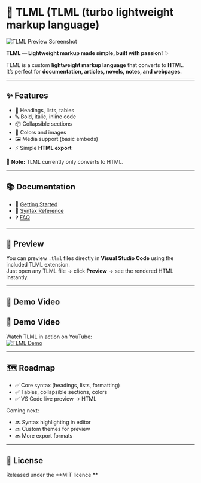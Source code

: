 # 🚀 TLML (TLML (turbo lightweight markup language)

![TLML Preview Screenshot](https://copilot.microsoft.com/th/id/BCO.8afa690a-70a4-4567-92c1-af7d64706ba9.png)

**TLML — Lightweight markup made simple, built with passion!** ✨  

TLML is a custom **lightweight markup language** that converts to **HTML**.  
It’s perfect for **documentation, articles, novels, notes, and webpages**.  

---

## ✨ Features

- 📑 Headings, lists, tables  
- 🔤 Bold, italic, inline code  
- 📦 Collapsible sections  
- 🌈 Colors and images  
- 🖼️ Media support (basic embeds)  
- ⚡ Simple **HTML export**  

📌 **Note:** TLML currently only converts to HTML.  

---

## 📚 Documentation

- 📖 [Getting Started](./GETTING_STARTED.md)  
- 📝 [Syntax Reference](./SYNTAX.md)  
- ❓ [FAQ](./FAQ.md)  

---

## 👀 Preview

You can preview `.tlml` files directly in **Visual Studio Code** using the included TLML extension.  
Just open any TLML file → click **Preview** → see the rendered HTML instantly.  

---

## 🎥 Demo Video
## 🎥 Demo Video

Watch TLML in action on YouTube:  
[![TLML Demo](https://img.youtube.com/vi/cL9elQpWLI4/0.jpg)](https://www.youtube.com/watch?v=cL9elQpWLI4)

---

## 🗺️ Roadmap

- ✅ Core syntax (headings, lists, formatting)  
- ✅ Tables, collapsible sections, colors  
- ✅ VS Code live preview → HTML  

Coming next:  
- 🔜 Syntax highlighting in editor  
- 🔜 Custom themes for preview  
- 🔜 More export formats  

---

## 📜 License

Released under the **MIT licence **
